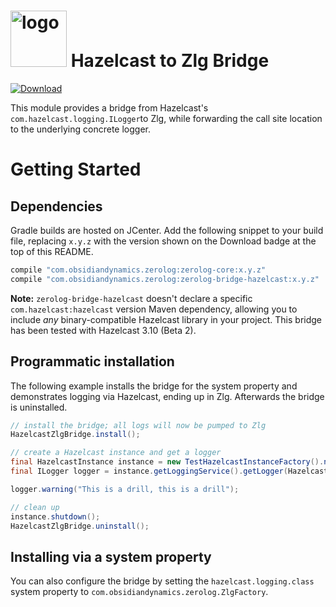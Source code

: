 <img src="https://raw.githubusercontent.com/wiki/obsidiandynamics/zerolog/images/zerolog-logo.png" width="90px" alt="logo"/> Hazelcast to Zlg Bridge
===
[![Download](https://api.bintray.com/packages/obsidiandynamics/zerolog/zerolog-core/images/download.svg) ](https://bintray.com/obsidiandynamics/zerolog/zerolog-core/_latestVersion)

This module provides a bridge from Hazelcast's `com.hazelcast.logging.ILogger`to Zlg, while forwarding the call site location to the underlying concrete logger.

# Getting Started
## Dependencies
Gradle builds are hosted on JCenter. Add the following snippet to your build file, replacing `x.y.z` with the version shown on the Download badge at the top of this README.

```groovy
compile "com.obsidiandynamics.zerolog:zerolog-core:x.y.z"
compile "com.obsidiandynamics.zerolog:zerolog-bridge-hazelcast:x.y.z"
```

**Note:** `zerolog-bridge-hazelcast` doesn't declare a specific `com.hazelcast:hazelcast` version Maven dependency, allowing you to include _any_ binary-compatible Hazelcast library in your project. This bridge has been tested with Hazelcast 3.10 (Beta 2).

## Programmatic installation
The following example installs the bridge for the system property and demonstrates logging via Hazelcast, ending up in Zlg. Afterwards the bridge is uninstalled.

```java
// install the bridge; all logs will now be pumped to Zlg
HazelcastZlgBridge.install();

// create a Hazelcast instance and get a logger
final HazelcastInstance instance = new TestHazelcastInstanceFactory().newHazelcastInstance();
final ILogger logger = instance.getLoggingService().getLogger(HazelcastZlgBridgeSimplifiedSample.class);

logger.warning("This is a drill, this is a drill");

// clean up
instance.shutdown();
HazelcastZlgBridge.uninstall();
```

## Installing via a system property
You can also configure the bridge by setting the `hazelcast.logging.class` system property to `com.obsidiandynamics.zerolog.ZlgFactory`.

